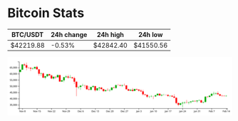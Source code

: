 # Bitcoin Stats

BTC/USDT|24h change|24h high|24h low|
|---|---|---|---|
|$42219.88|-0.53%|$42842.40|$41550.56|

<img src="./chart.svg">
